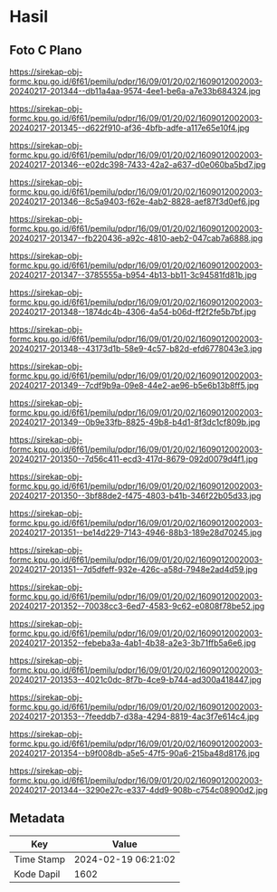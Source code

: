 # Hasil

## Foto C Plano

https://sirekap-obj-formc.kpu.go.id/6f61/pemilu/pdpr/16/09/01/20/02/1609012002003-20240217-201344--db11a4aa-9574-4ee1-be6a-a7e33b684324.jpg

https://sirekap-obj-formc.kpu.go.id/6f61/pemilu/pdpr/16/09/01/20/02/1609012002003-20240217-201345--d622f910-af36-4bfb-adfe-a117e65e10f4.jpg

https://sirekap-obj-formc.kpu.go.id/6f61/pemilu/pdpr/16/09/01/20/02/1609012002003-20240217-201346--e02dc398-7433-42a2-a637-d0e060ba5bd7.jpg

https://sirekap-obj-formc.kpu.go.id/6f61/pemilu/pdpr/16/09/01/20/02/1609012002003-20240217-201346--8c5a9403-f62e-4ab2-8828-aef87f3d0ef6.jpg

https://sirekap-obj-formc.kpu.go.id/6f61/pemilu/pdpr/16/09/01/20/02/1609012002003-20240217-201347--fb220436-a92c-4810-aeb2-047cab7a6888.jpg

https://sirekap-obj-formc.kpu.go.id/6f61/pemilu/pdpr/16/09/01/20/02/1609012002003-20240217-201347--3785555a-b954-4b13-bb11-3c94581fd81b.jpg

https://sirekap-obj-formc.kpu.go.id/6f61/pemilu/pdpr/16/09/01/20/02/1609012002003-20240217-201348--1874dc4b-4306-4a54-b06d-ff2f2fe5b7bf.jpg

https://sirekap-obj-formc.kpu.go.id/6f61/pemilu/pdpr/16/09/01/20/02/1609012002003-20240217-201348--43173d1b-58e9-4c57-b82d-efd6778043e3.jpg

https://sirekap-obj-formc.kpu.go.id/6f61/pemilu/pdpr/16/09/01/20/02/1609012002003-20240217-201349--7cdf9b9a-09e8-44e2-ae96-b5e6b13b8ff5.jpg

https://sirekap-obj-formc.kpu.go.id/6f61/pemilu/pdpr/16/09/01/20/02/1609012002003-20240217-201349--0b9e33fb-8825-49b8-b4d1-8f3dc1cf809b.jpg

https://sirekap-obj-formc.kpu.go.id/6f61/pemilu/pdpr/16/09/01/20/02/1609012002003-20240217-201350--7d56c411-ecd3-417d-8679-092d0079d4f1.jpg

https://sirekap-obj-formc.kpu.go.id/6f61/pemilu/pdpr/16/09/01/20/02/1609012002003-20240217-201350--3bf88de2-f475-4803-b41b-346f22b05d33.jpg

https://sirekap-obj-formc.kpu.go.id/6f61/pemilu/pdpr/16/09/01/20/02/1609012002003-20240217-201351--be14d229-7143-4946-88b3-189e28d70245.jpg

https://sirekap-obj-formc.kpu.go.id/6f61/pemilu/pdpr/16/09/01/20/02/1609012002003-20240217-201351--7d5dfeff-932e-426c-a58d-7948e2ad4d59.jpg

https://sirekap-obj-formc.kpu.go.id/6f61/pemilu/pdpr/16/09/01/20/02/1609012002003-20240217-201352--70038cc3-6ed7-4583-9c62-e0808f78be52.jpg

https://sirekap-obj-formc.kpu.go.id/6f61/pemilu/pdpr/16/09/01/20/02/1609012002003-20240217-201352--febeba3a-4ab1-4b38-a2e3-3b71ffb5a6e6.jpg

https://sirekap-obj-formc.kpu.go.id/6f61/pemilu/pdpr/16/09/01/20/02/1609012002003-20240217-201353--4021c0dc-8f7b-4ce9-b744-ad300a418447.jpg

https://sirekap-obj-formc.kpu.go.id/6f61/pemilu/pdpr/16/09/01/20/02/1609012002003-20240217-201353--7feeddb7-d38a-4294-8819-4ac3f7e614c4.jpg

https://sirekap-obj-formc.kpu.go.id/6f61/pemilu/pdpr/16/09/01/20/02/1609012002003-20240217-201354--b9f008db-a5e5-47f5-90a6-215ba48d8176.jpg

https://sirekap-obj-formc.kpu.go.id/6f61/pemilu/pdpr/16/09/01/20/02/1609012002003-20240217-201344--3290e27c-e337-4dd9-908b-c754c08900d2.jpg


## Metadata

| Key        | Value               |
| ---------- | ------------------- |
| Time Stamp | 2024-02-19 06:21:02 |
| Kode Dapil | 1602                |



